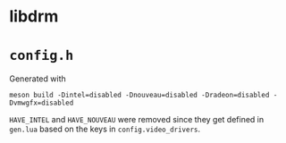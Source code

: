 # libdrm

# `config.h`
Generated with

	meson build -Dintel=disabled -Dnouveau=disabled -Dradeon=disabled -Dvmwgfx=disabled

`HAVE_INTEL` and `HAVE_NOUVEAU` were removed since they get defined
in `gen.lua` based on the keys in `config.video_drivers`.

